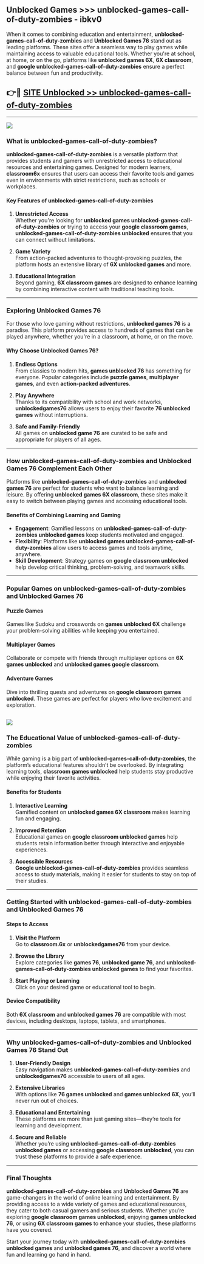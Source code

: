 ## Unblocked Games >>> unblocked-games-call-of-duty-zombies - ibkv0 

When it comes to combining education and entertainment, **unblocked-games-call-of-duty-zombies** and **Unblocked Games 76** stand out as leading platforms. These sites offer a seamless way to play games while maintaining access to valuable educational tools. Whether you're at school, at home, or on the go, platforms like **unblocked games 6X**, **6X classroom**, and **google unblocked-games-call-of-duty-zombies** ensure a perfect balance between fun and productivity.
## 👉🔴 [SITE Unblocked >> unblocked-games-call-of-duty-zombies](http://unblockedgames.edu.pl?title=unblocked-games-call-of-duty-zombies&ref=24J)
---
<a href="http://unblockedgames.edu.pl?title=unblocked-games-call-of-duty-zombies&ref=24J/"><img src="https://github.com/user-attachments/assets/438f12ca-57a4-47a3-8ead-c64da593a1e5"/></a>
### What is unblocked-games-call-of-duty-zombies?  

**unblocked-games-call-of-duty-zombies** is a versatile platform that provides students and gamers with unrestricted access to educational resources and entertaining games. Designed for modern learners, **classroom6x** ensures that users can access their favorite tools and games even in environments with strict restrictions, such as schools or workplaces.  

#### Key Features of unblocked-games-call-of-duty-zombies  

1. **Unrestricted Access**  
   Whether you're looking for **unblocked games unblocked-games-call-of-duty-zombies** or trying to access your **google classroom games**, **unblocked-games-call-of-duty-zombies unblocked** ensures that you can connect without limitations.  

2. **Game Variety**  
   From action-packed adventures to thought-provoking puzzles, the platform hosts an extensive library of **6X unblocked games** and more.  

3. **Educational Integration**  
   Beyond gaming, **6X classroom games** are designed to enhance learning by combining interactive content with traditional teaching tools.  



---

### Exploring Unblocked Games 76  

For those who love gaming without restrictions, **unblocked games 76** is a paradise. This platform provides access to hundreds of games that can be played anywhere, whether you're in a classroom, at home, or on the move.  

#### Why Choose Unblocked Games 76?  

1. **Endless Options**  
   From classics to modern hits, **games unblocked 76** has something for everyone. Popular categories include **puzzle games**, **multiplayer games**, and even **action-packed adventures**.  

2. **Play Anywhere**  
   Thanks to its compatibility with school and work networks, **unblockedgames76** allows users to enjoy their favorite **76 unblocked games** without interruptions.  

3. **Safe and Family-Friendly**  
   All games on **unblocked game 76** are curated to be safe and appropriate for players of all ages.  

---

### How unblocked-games-call-of-duty-zombies and Unblocked Games 76 Complement Each Other  

Platforms like **unblocked-games-call-of-duty-zombies** and **unblocked games 76** are perfect for students who want to balance learning and leisure. By offering **unblocked games 6X classroom**, these sites make it easy to switch between playing games and accessing educational tools.  

#### Benefits of Combining Learning and Gaming  

- **Engagement**: Gamified lessons on **unblocked-games-call-of-duty-zombies unblocked games** keep students motivated and engaged.  
- **Flexibility**: Platforms like **unblocked games unblocked-games-call-of-duty-zombies** allow users to access games and tools anytime, anywhere.  
- **Skill Development**: Strategy games on **google classroom unblocked** help develop critical thinking, problem-solving, and teamwork skills.  

---

### Popular Games on unblocked-games-call-of-duty-zombies and Unblocked Games 76  

#### Puzzle Games  

Games like Sudoku and crosswords on **games unblocked 6X** challenge your problem-solving abilities while keeping you entertained.  

#### Multiplayer Games  

Collaborate or compete with friends through multiplayer options on **6X games unblocked** and **unblocked games google classroom**.  

#### Adventure Games  

Dive into thrilling quests and adventures on **google classroom games unblocked**. These games are perfect for players who love excitement and exploration.  

<a href="http://download.freeplayer.one?title=unblocked-games-call-of-duty-zombies&ref=23D/"><img src="https://github.com/user-attachments/assets/fe0c3e91-c8e1-489c-acf0-e2f614c12fb8"/></a>
---

### The Educational Value of unblocked-games-call-of-duty-zombies  

While gaming is a big part of **unblocked-games-call-of-duty-zombies**, the platform’s educational features shouldn’t be overlooked. By integrating learning tools, **classroom games unblocked** help students stay productive while enjoying their favorite activities.  

#### Benefits for Students  

1. **Interactive Learning**  
   Gamified content on **unblocked games 6X classroom** makes learning fun and engaging.  

2. **Improved Retention**  
   Educational games on **google classroom unblocked games** help students retain information better through interactive and enjoyable experiences.  

3. **Accessible Resources**  
   **Google unblocked-games-call-of-duty-zombies** provides seamless access to study materials, making it easier for students to stay on top of their studies.  

---

### Getting Started with unblocked-games-call-of-duty-zombies and Unblocked Games 76  

#### Steps to Access  

1. **Visit the Platform**  
   Go to **classroom.6x** or **unblockedgames76** from your device.  

2. **Browse the Library**  
   Explore categories like **games 76**, **unblocked game 76**, and **unblocked-games-call-of-duty-zombies unblocked games** to find your favorites.  

3. **Start Playing or Learning**  
   Click on your desired game or educational tool to begin.  

#### Device Compatibility  

Both **6X classroom** and **unblocked games 76** are compatible with most devices, including desktops, laptops, tablets, and smartphones.  

---

### Why unblocked-games-call-of-duty-zombies and Unblocked Games 76 Stand Out  

1. **User-Friendly Design**  
   Easy navigation makes **unblocked-games-call-of-duty-zombies** and **unblockedgames76** accessible to users of all ages.  

2. **Extensive Libraries**  
   With options like **76 games unblocked** and **games unblocked 6X**, you’ll never run out of choices.  

3. **Educational and Entertaining**  
   These platforms are more than just gaming sites—they’re tools for learning and development.  

4. **Secure and Reliable**  
   Whether you’re using **unblocked-games-call-of-duty-zombies unblocked games** or accessing **google classroom unblocked**, you can trust these platforms to provide a safe experience.  

---

### Final Thoughts  

**unblocked-games-call-of-duty-zombies** and **Unblocked Games 76** are game-changers in the world of online learning and entertainment. By providing access to a wide variety of games and educational resources, they cater to both casual gamers and serious students. Whether you’re exploring **google classroom games unblocked**, enjoying **games unblocked 76**, or using **6X classroom games** to enhance your studies, these platforms have you covered.  

Start your journey today with **unblocked-games-call-of-duty-zombies unblocked games** and **unblocked games 76**, and discover a world where fun and learning go hand in hand.  